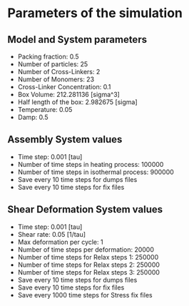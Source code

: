 # Parameters of the simulation


## Model and System parameters

- Packing fraction: 0.5
- Number of particles: 25
- Number of Cross-Linkers: 2
- Number of Monomers: 23
- Cross-Linker Concentration: 0.1
- Box Volume: 212.281136 [sigma^3]
- Half length of the box: 2.982675 [sigma]
- Temperature: 0.05
- Damp: 0.5

 ## Assembly System values 

- Time step: 0.001 [tau]
- Number of time steps in heating process: 100000
- Number of time steps in isothermal process: 900000
- Save every 10 time steps for dumps files
- Save every 10 time steps for fix files

 ## Shear Deformation System values 

- Time step: 0.001 [tau]
- Shear rate: 0.05 [1/tau]
- Max deformation per cycle: 1
- Number of time steps per deformation: 20000
- Number of time steps for Relax steps 1: 250000
- Number of time steps for Relax steps 2: 250000
- Number of time steps for Relax steps 3: 250000
- Save every 10 time steps for dumps files
- Save every 10 time steps for fix files
- Save every 1000 time steps for Stress fix files
